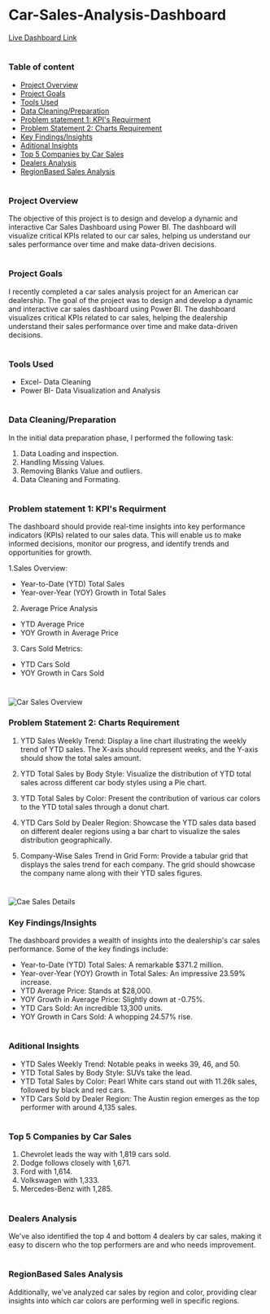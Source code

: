# Car-Sales-Analysis-Dashboard

[Live Dashboard Link](https://www.novypro.com/project/car-sales-analysis-dashboard-3)

#
### Table of content
 - [Project Overview](#project-overview)
 - [Project Goals](#project-goals)
 - [Tools Used](#tools-used)
 - [Data Cleaning/Preparation](#data-cleaningpreparation)
 - [Problem statement 1: KPI's Requirment](#problem-statement-1-kpis-requirment)
 - [Problem Statement 2: Charts Requirement](#problem-statement-2-charts-requirement)
 - [Key Findings/Insights](#key-findingsinsights)
 - [Aditional Insights](#aditional-insights)
 - [Top 5 Companies by Car Sales](#top-5-companies-by-car-sales)
 - [Dealers Analysis](#dealers-analysis)
 - [RegionBased Sales Analysis](#regionbased-sales-analysis)
#

### Project Overview

The objective of this project is to design and develop a dynamic and interactive Car Sales Dashboard using Power BI. The dashboard will visualize critical KPIs related to our car sales, helping us understand our sales performance over time and make data-driven decisions.
#

### Project Goals

I recently completed a car sales analysis project for an American car dealership. The goal of the project was to design and develop a dynamic and interactive car sales dashboard using Power BI. The dashboard visualizes critical KPIs related to car sales, helping the dealership understand their sales performance over time and make data-driven decisions.
#

### Tools Used

 - Excel- Data Cleaning
 - Power BI- Data Visualization and Analysis
#

### Data Cleaning/Preparation
In the initial data preparation phase, I performed the following task:
 1. Data Loading and inspection.
 2. Handling Missing Values.
 3. Removing Blanks Value and outliers.
 4. Data Cleaning and Formating.

#

### Problem statement 1: KPI's Requirment
The dashboard should provide real-time insights into key performance indicators (KPIs) related to our sales data. This will enable us to make informed decisions, monitor our progress, and identify trends and opportunities for growth.

1.Sales Overview:
  - Year-to-Date (YTD) Total Sales
  - Year-over-Year (YOY) Growth in Total Sales

2. Average Price Analysis
  - YTD Average Price
  - YOY Growth in Average Price

3. Cars Sold Metrics:
  - YTD Cars Sold
  - YOY Growth in Cars Sold
#

![Car Sales Overview](https://github.com/PriyanshuK10/Car_Sales_Analysis_Dashboard/assets/156614225/9b63c47e-4d92-4490-b76c-30ff6a20cca5)


### Problem Statement 2: Charts Requirement
1. YTD Sales Weekly Trend: Display a line chart illustrating the weekly trend of YTD sales. The X-axis should represent weeks, and the Y-axis should show the total sales amount.

2. YTD Total Sales by Body Style: Visualize the distribution of YTD total sales across different car body styles using a Pie chart.

3. YTD Total Sales by Color: Present the contribution of various car colors to the YTD total sales through a donut chart.

4. YTD Cars Sold by Dealer Region: Showcase the YTD sales data based on different dealer regions using a bar chart to visualize the sales distribution geographically.

5. Company-Wise Sales Trend in Grid Form: Provide a tabular grid that displays the sales trend for each company. The grid should showcase the company name along with their YTD sales figures.
#

![Cae Sales Details](https://github.com/PriyanshuK10/Car_Sales_Analysis_Dashboard/assets/156614225/3540f740-d624-4a9c-9d8c-7e1c1192220c)


### Key Findings/Insights

The dashboard provides a wealth of insights into the dealership's car sales performance. Some of the key findings include:

 - Year-to-Date (YTD) Total Sales: A remarkable $371.2 million.
 - Year-over-Year (YOY) Growth in Total Sales: An impressive 23.59% increase.
 - YTD Average Price: Stands at $28,000.
 - YOY Growth in Average Price: Slightly down at -0.75%.
 - YTD Cars Sold: An incredible 13,300 units.
 - YOY Growth in Cars Sold: A whopping 24.57% rise.

#

### Aditional Insights
 - YTD Sales Weekly Trend: Notable peaks in weeks 39, 46, and 50.
 - YTD Total Sales by Body Style: SUVs take the lead.
 - YTD Total Sales by Color: Pearl White cars stand out with 11.26k sales, followed by black and red cars.
 - YTD Cars Sold by Dealer Region: The Austin region emerges as the top performer with around 4,135 sales.
#

### Top 5 Companies by Car Sales
 1. Chevrolet leads the way with 1,819 cars sold.
 2. Dodge follows closely with 1,671.
 3. Ford with 1,614.
 4. Volkswagen with 1,333.
 5. Mercedes-Benz with 1,285.
#

### Dealers Analysis
We've also identified the top 4 and bottom 4 dealers by car sales, making it easy to discern who the top performers are and who needs improvement.
#

### RegionBased Sales Analysis
Additionally, we've analyzed car sales by region and color, providing clear insights into which car colors are performing well in specific regions.
#
